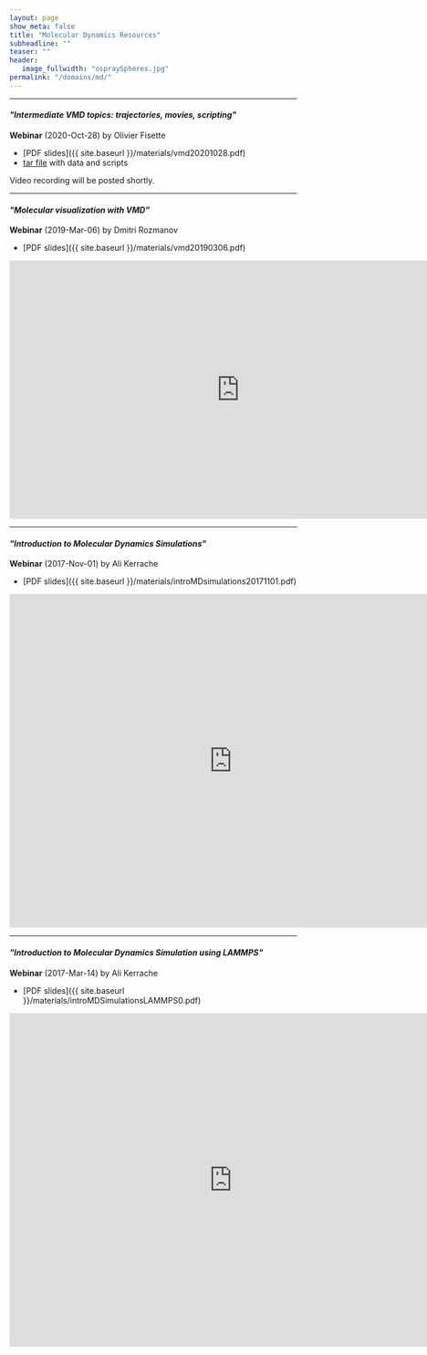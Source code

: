 ```yaml
---
layout: page
show_meta: false
title: "Molecular Dynamics Resources"
subheadline: ""
teaser: ""
header:
   image_fullwidth: "ospraySpheres.jpg"
permalink: "/domains/md/"
---
```


<!-- 1. Open `_config.yml` and work it through, it's well documented -->
<!-- 1. [Read the documentation][1] to check out all features of *Feeling Responsive*. -->
<!--  [1]: {{ site.url }}{{ site.baseurl }}/documentation/ -->

---

#### *"Intermediate VMD topics: trajectories, movies, scripting"*

**Webinar** (2020-Oct-28) by Olivier Fisette

* [PDF slides]({{ site.baseurl }}/materials/vmd20201028.pdf)
* [tar file](https://nextcloud.computecanada.ca/index.php/s/kcHgbbEgwS3GkHM/download) with data and scripts

Video recording will be posted shortly.

---

#### *"Molecular visualization with VMD"*

**Webinar** (2019-Mar-06) by Dmitri Rozmanov

* [PDF slides]({{ site.baseurl }}/materials/vmd20190306.pdf)

<div class="flex-video">
	<iframe width="806" height="453" src="https://www.youtube.com/embed/_skmrS6X4Ys" frameborder="0"
	allow="accelerometer; autoplay; encrypted-media; gyroscope; picture-in-picture"
	allowfullscreen></iframe>
</div>

---

#### *"Introduction to Molecular Dynamics Simulations"*

**Webinar** (2017-Nov-01) by Ali Kerrache

* [PDF slides]({{ site.baseurl }}/materials/introMDsimulations20171101.pdf)

<div class="flex-video">
	<iframe width="780" height="585" src="https://www.youtube.com/embed/yaLPLRO1FLE" frameborder="0"
	allow="autoplay; encrypted-media" allowfullscreen></iframe>	
</div>

---

#### *"Introduction to Molecular Dynamics Simulation using LAMMPS"*

**Webinar** (2017-Mar-14) by Ali Kerrache

* [PDF slides]({{ site.baseurl }}/materials/introMDSimulationsLAMMPS0.pdf)

<div class="flex-video">
	<iframe width="780" height="585" src="https://www.youtube.com/embed/ZMiveX6n-1w" frameborder="0"
	allow="autoplay; encrypted-media" allowfullscreen></iframe>
</div>

<!-- &nbsp; -->
